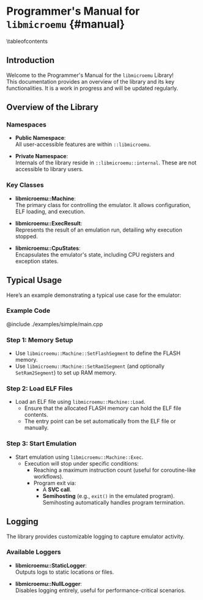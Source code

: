 # Programmer's Manual for `libmicroemu` {#manual}

\tableofcontents


## Introduction 

Welcome to the Programmer's Manual for the `libmicroemu` Library!  
This documentation provides an overview of the library and its key functionalities. It is a work in progress and will be updated regularly.

## Overview of the Library

### Namespaces
- **Public Namespace**:  
  All user-accessible features are within `::libmicroemu`.
  
- **Private Namespace**:  
  Internals of the library reside in `::libmicroemu::internal`. These are not accessible to library users.

### Key Classes
- **libmicroemu::Machine**:  
  The primary class for controlling the emulator. It allows configuration, ELF loading, and execution.

- **libmicroemu::ExecResult**:  
  Represents the result of an emulation run, detailing why execution stopped.

- **libmicroemu::CpuStates**:  
  Encapsulates the emulator's state, including CPU registers and exception states.


## Typical Usage

Here’s an example demonstrating a typical use case for the emulator:

### Example Code

@include ./examples/simple/main.cpp

### Step 1: Memory Setup
- Use `libmicroemu::Machine::SetFlashSegment` to define the FLASH memory.
- Use `libmicroemu::Machine::SetRam1Segment` (and optionally `SetRam2Segment`) to set up RAM memory.

### Step 2: Load ELF Files
- Load an ELF file using `libmicroemu::Machine::Load`.
  - Ensure that the allocated FLASH memory can hold the ELF file contents.
  - The entry point can be set automatically from the ELF file or manually.

### Step 3: Start Emulation
- Start emulation using `libmicroemu::Machine::Exec`.
  - Execution will stop under specific conditions:
    - Reaching a maximum instruction count (useful for coroutine-like workflows).
    - Program exit via:
      - A **SVC call**.
      - **Semihosting** (e.g., `exit()` in the emulated program). Semihosting automatically handles program termination.


## Logging

The library provides customizable logging to capture emulator activity.

### Available Loggers
- **libmicroemu::StaticLogger**:  
  Outputs logs to static locations or files.

- **libmicroemu::NullLogger**:  
  Disables logging entirely, useful for performance-critical scenarios.

